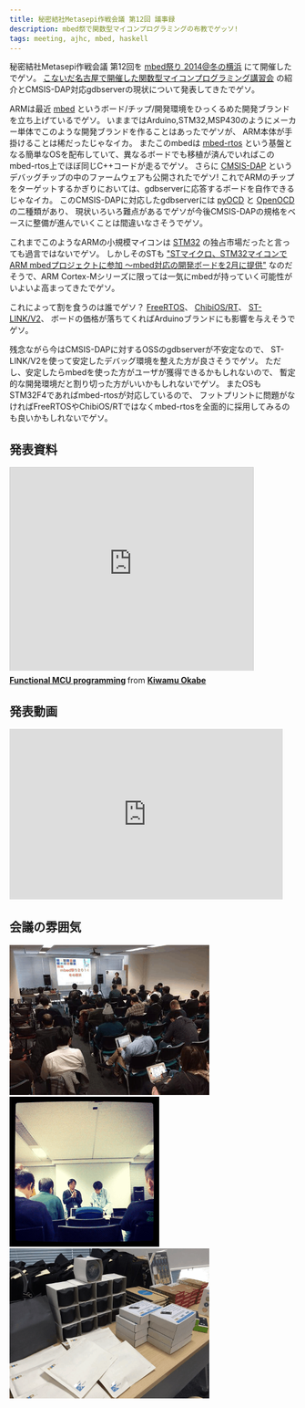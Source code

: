 ```yaml
---
title: 秘密結社Metasepi作戦会議 第12回 議事録
description: mbed祭で関数型マイコンプログラミングの布教でゲッソ!
tags: meeting, ajhc, mbed, haskell
---
```


秘密結社Metasepi作戦会議 第12回を
[mbed祭り 2014@冬の横浜](http://atnd.org/events/46135#comments)
にて開催したでゲソ。
[こないだ名古屋で開催した関数型マイコンプログラミング講習会](2014-01-05-mbed_fp_0.html)
の紹介とCMSIS-DAP対応gdbserverの現状について発表してきたでゲソ。

ARMは最近
[mbed](http://mbed.org/handbook/)
というボード/チップ/開発環境をひっくるめた開発ブランドを立ち上げているでゲソ。
いままではArduino,STM32,MSP430のようにメーカー単体でこのような開発ブランドを作ることはあったでゲソが、
ARM本体が手掛けることは稀だったじゃなイカ。
またこのmbedは
[mbed-rtos](https://github.com/mbedmicro/mbed)
という基盤となる簡単なOSを配布していて、異なるボードでも移植が済んでいればこのmbed-rtos上でほぼ同じC++コードが走るでゲソ。
さらに [CMSIS-DAP](https://github.com/mbedmicro/CMSIS-DAP) というデバッグチップの中のファームウェアも公開されたでゲソ!
これでARMのチップをターゲットするかぎりにおいては、gdbserverに応答するボードを自作できるじゃなイカ。
このCMSIS-DAPに対応したgdbserverには
[pyOCD](https://github.com/mbedmicro/pyOCD) と [OpenOCD](http://openocd.sourceforge.net/) の二種類があり、
現状いろいろ難点があるでゲソが今後CMSIS-DAPの規格をベースに整備が進んでいくことは間違いなさそうでゲソ。

これまでこのようなARMの小規模マイコンは
[STM32](http://www.st.com/web/jp/jp/catalog/mmc/FM141/SC1169)
の独占市場だったと言っても過言ではないでゲソ。
しかしそのSTも
["STマイクロ、STM32マイコンでARM mbedプロジェクトに参加 ～mbed対応の開発ボードを2月に提供"](http://pc.watch.impress.co.jp/docs/news/20131224_628778.html)
なのだそうで、ARM Cortex-Mシリーズに限っては一気にmbedが持っていく可能性がいよいよ高まってきたでゲソ。

これによって割を食うのは誰でゲソ？
[FreeRTOS](http://www.freertos.org/)、
[ChibiOS/RT](http://www.chibios.org/dokuwiki/doku.php)、
[ST-LINK/V2](http://www.st-japan.co.jp/web/jp/catalog/tools/PF251168)、
ボードの価格が落ちてくればArduinoブランドにも影響を与えそうでゲソ。

残念ながら今はCMSIS-DAPに対するOSSのgdbserverが不安定なので、
ST-LINK/V2を使って安定したデバッグ環境を整えた方が良さそうでゲソ。
ただし、安定したらmbedを使った方がユーザが獲得できるかもしれないので、
暫定的な開発環境だと割り切った方がいいかもしれないでゲソ。
またOSもSTM32F4であればmbed-rtosが対応しているので、
フットプリントに問題がなければFreeRTOSやChibiOS/RTではなくmbed-rtosを全面的に採用してみるのも良いかもしれないでゲソ。

## 発表資料

<iframe src="http://www.slideshare.net/slideshow/embed_code/30152773" width="427" height="356" frameborder="0" marginwidth="0" marginheight="0" scrolling="no" style="border:1px solid #CCC;border-width:1px 1px 0;margin-bottom:5px" allowfullscreen> </iframe> <div style="margin-bottom:5px"> <strong> <a href="https://www.slideshare.net/master_q/20140118-mbed-fest2014yokohama" title="Functional MCU programming" target="_blank">Functional MCU programming</a> </strong> from <strong><a href="http://www.slideshare.net/master_q" target="_blank">Kiwamu Okabe</a></strong> </div>

## 発表動画

<iframe width="480" height="299" src="http://www.ustream.tv/embed/recorded/42829431/highlight/456067?ub=ff720a&amp;lc=ff720a&amp;oc=ffffff&amp;uc=ffffff&amp;v=3&amp;wmode=direct" scrolling="no" frameborder="0" style="border: 0px none transparent;">    </iframe>

## 会議の雰囲気

![](/img/20140118_mbed_fest_2.png)
![](/img/20140118_mbed_fest_1.png)
![](/img/20140118_mbed_fest_3.png)
